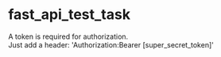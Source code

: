 # fast_api_test_task

A token is required for authorization.\
Just add a header: 'Authorization:Bearer [super_secret_token]'